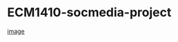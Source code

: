 # ECM1410-socmedia-project
[image](https://user-images.githubusercontent.com/33805873/223468268-37bf0881-37e8-4da6-a16a-7bd028b5a942.png)
